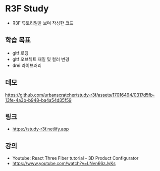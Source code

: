 # R3F Study

- R3F 튜토리얼을 보며 작성한 코드

## 학습 목표

- gltf 로딩
- gltf 오브젝트 재질 및 컬러 변경
- drei 라이브러리

## 데모
https://github.com/urbanscratcher/study-r3f/assets/17016494/0317d5fb-13fe-4a3b-b948-ba4a54d35f59



## 링크
- https://study-r3f.netlify.app

## 강의

- Youtube: React Three Fiber tutorial - 3D Product Configurator
- https://www.youtube.com/watch?v=LNvn66zJyKs
